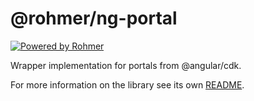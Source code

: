 # @rohmer/ng-portal

[![Powered by Rohmer](https://img.shields.io/badge/Powered%20by-Rohmer-B40A0A.svg)](https://m.rohmer.rocks)

Wrapper implementation for portals from @angular/cdk.

For more information on the library see its own [README](./projects/rohmer/ng-portal/README.md).
